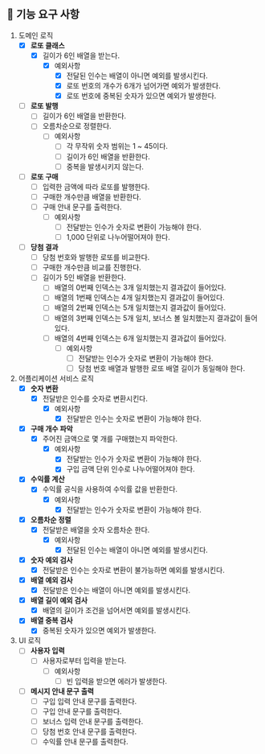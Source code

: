 ## 🚀  기능 요구 사항

 1. 도메인 로직
	 - [x] **로또 클래스**
		 - [x] 길이가 6인 배열을 받는다.
			 - [x] 예외사항
    			 - [x] 전달된 인수는 배열이 아니면 예외를 발생시킨다.
				 - [x] 로또 번호의 개수가 6개가 넘어가면 예외가 발생한다.
				 - [x] 로또 번호에 중복된 숫자가 있으면 예외가 발생한다.
	 - [ ] **로또 발행**
		 - [ ] 길이가 6인 배열을 반환한다.
		 - [ ] 오름차순으로 정렬한다.
			 - [ ] 예외사항
				 - [ ] 각 무작위 숫자 범위는 1 ~ 45이다.
				 - [ ] 길이가 6인 배열을 반환한다.
				 - [ ] 중복을 발생시키지 않는다.
     - [ ] **로또 구매**
	     - [ ] 입력한 금액에 따라 로또를 발행한다.
	     - [ ] 구매한 개수만큼 배열을 반환한다.
	     - [ ] 구매 안내 문구를 출력한다.
		     - [ ] 예외사항
			     - [ ] 전달받는 인수가 숫자로 변환이 가능해야 한다.
			     - [ ] 1,000 단위로 나누어떨어져야 한다.
	- [ ] **당첨 결과**
		- [ ] 당첨 번호와 발행한 로또를 비교한다.
		- [ ] 구매한 개수만큼 비교를 진행한다.
		- [ ] 길이가 5인 배열을 반환한다.
			- [ ] 배열의 0번째 인덱스는 3개 일치했는지 결과값이 들어있다.
			- [ ] 배열의 1번째 인덱스는 4개 일치했는지 결과값이 들어있다.
			- [ ] 배열의 2번째 인덱스는 5개 일치했는지 결과값이 들어있다.
			- [ ] 배열의 3번째 인덱스는 5개 일치, 보너스 볼 일치했는지 결과값이 들어있다.
			- [ ] 배열의 4번째 인덱스는 6개 일치했는지 결과값이 들어있다.
				- [ ] 예외사항
					- [ ] 전달받는 인수가 숫자로 변환이 가능해야 한다.
					- [ ] 당첨 번호 배열과 발행한 로또 배열 길이가 동일해야 한다.
2.  어플리케이션 서비스 로직
	- [x] **숫자 변환**
		- [x] 전달받은 인수를 숫자로 변환시킨다.
			- [x] 예외사항
				- [x] 전달받은 인수는 숫자로 변환이 가능해야 한다.
     - [x] **구매 개수 파악**
	     - [x] 주어진 금액으로 몇 개를 구매했는지 파악한다.
			- [x] 예외사항
				- [x] 전달받는 인수가 숫자로 변환이 가능해야 한다.
				- [x] 구입 금액 단위 인수로 나누어떨어져야 한다.
	- [x] **수익률 계산**
		- [x] 수익률 공식을 사용하여 수익률 값을 반환한다.
			- [x] 예외사항
				- [x] 전달받는 인수가 숫자로 변환이 가능해야 한다.
	- [x] **오름차순 정렬**
		- [x] 전달받은 배열을 숫자 오름차순 한다.
			- [x] 예외사항
				- [x] 전달된 인수는 배열이 아니면 예외를 발생시킨다.
	- [x] **숫자 예외 검사**
    	- [x] 전달받은 인수는 숫자로 변환이 불가능하면 예외를 발생시킨다.
	- [x] **배열 예외 검사**
    	- [x] 전달받은 인수는 배열이 아니면 예외를 발생시킨다.
	- [x] **배열 길이 예외 검사**
    	- [x] 배열의 길이가 조건을 넘어서면 예외를 발생시킨다.
  	- [x] **배열 중복 검사**
    	- [x] 중복된 숫자가 있으면 예외가 발생한다.
3.  UI 로직
	-  [ ] **사용자 입력**
		- [ ] 사용자로부터 입력을 받는다.
			- [ ] 예외사항
				- [ ] 빈 입력을 받으면 에러가 발생한다.
	- [ ] **메시지 안내 문구 출력**
		- [ ] 구입 입력 안내 문구를 출력한다.
		- [ ] 구입 안내 문구를 출력한다.
		- [ ] 보너스 입력 안내 문구를 출력한다.
		- [ ] 당첨 번호 안내 문구를 출력한다.
		- [ ] 수익률 안내 문구를 출력한다.

